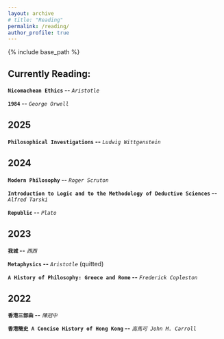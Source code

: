 ```yaml
---
layout: archive
# title: "Reading"
permalink: /reading/
author_profile: true
---
```


{% include base_path %}

## Currently Reading:

**`Nicomachean Ethics` --** *`Aristotle`*

**`1984` --** *`George Orwell`*

## 2025

**`Philosophical Investigations` --** *`Ludwig Wittgenstein`*

## 2024

**`Modern Philosophy` --** *`Roger Scruton`*

**`Introduction to Logic and to the Methodology of Deductive Sciences` --** *`Alfred Tarski`*

**`Republic` --** *`Plato`*

## 2023

**`我城` --** *`西西`*

**`Metaphysics` --** *`Aristotle`* (quitted)

**`A History of Philosophy: Greece and Rome` --** *`Frederick Copleston`*

## 2022

**`香港三部曲` --** *`陳冠中`*

**`香港簡史 A Concise History of Hong Kong` --** *`高馬可 John M. Carroll`*